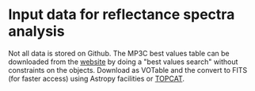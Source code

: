 # Input data for reflectance spectra analysis
Not all data is stored on Github. The MP3C best values table can be downloaded from the [website](https://mp3c.oca.eu/) by doing a "best values search" without constraints on the objects. Download as VOTable and the convert to FITS (for faster access) using Astropy facilities or [TOPCAT](https://www.star.bris.ac.uk/~mbt/topcat/).